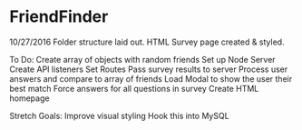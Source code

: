 # FriendFinder

10/27/2016
Folder structure laid out.
HTML Survey page created & styled.


To Do:
Create array of objects with random friends
Set up Node Server
	Create API listeners
	Set Routes
Pass survey results to server
Process user answers and compare to array of friends
Load Modal to show the user their best match
Force answers for all questions in survey
Create HTML homepage


Stretch Goals:
Improve visual styling
Hook this into MySQL